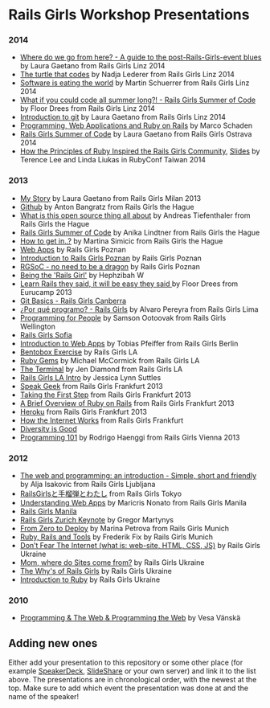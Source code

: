 # Rails Girls Workshop Presentations


### 2014

- [Where do we go from here? - A guide to the post-Rails-Girls-event blues](https://speakerdeck.com/alicetragedy/where-do-we-go-from-here) by Laura Gaetano from Rails Girls Linz 2014
- [The turtle that codes](https://speakerdeck.com/nlederer/the-turtle-that-codes) by Nadja Lederer from Rails Girls Linz 2014
- [Software is eating the world](https://speakerdeck.com/msch/railsgirls-linz-lightning-talk) by Martin Schuerrer from Rails Girls Linz 2014
- [What if you could code all summer long?! - Rails Girls Summer of Code](https://speakerdeck.com/floord/rails-girl-all-summer-long) by Floor Drees from Rails Girls Linz 2014
- [Introduction to git](https://speakerdeck.com/alicetragedy/introduction-to-git-revisited) by Laura Gaetano from Rails Girls Linz 2014
- [Programming, Web Applications and Ruby on Rails](http://de.slideshare.net/DonSchado/rails-girls-programming-web-applications-and-ruby-on-rails) by Marco Schaden
- [Rails Girls Summer of Code](https://speakerdeck.com/alicetragedy/rails-girls-summer-of-code) by Laura Gaetano from Rails Girls Ostrava 2014
- [How the Principles of Ruby Inspired the Rails Girls Community](https://www.youtube.com/watch?list=WL&feature=player_detailpage&v=9voOUTuAlQI), [Slides](https://speakerdeck.com/hone/how-the-principles-of-ruby-inspired-the-rails-girls-community) by Terence Lee and Linda Liukas in RubyConf Taiwan 2014


### 2013

- [My Story](https://speakerdeck.com/alicetragedy/railsgirls-milan-2013) by Laura Gaetano from Rails Girls Milan 2013
- [Github](slides/anton-github.html) by Anton Bangratz from Rails Girls the Hague
- [What is this open source thing all about](slides/andreas-opensource.html) by Andreas Tiefenthaler from Rails Girls the Hague
- [Rails Girls Summer of Code](slides/anika-rgsoc.pdf) by Anika Lindtner from Rails Girls the Hague
- [How to get in..?](http://prezi.com/vlkcx9gdmnf0/how-to-get-in) by Martina Simicic from Rails Girls the Hague
- [Web Apps](https://speakerdeck.com/rgpoz33/rgsoc-no-need-to-be-a-dragon) by Rails Girls Poznan
- [Introduction to Rails Girls Poznan](https://speakerdeck.com/rgpoz33/introduction-to-rails-girls-poznan) by Rails Girls Poznan
- [RGSoC - no need to be a dragon](https://speakerdeck.com/rgpoz33/rgsoc-no-need-to-be-a-dragon) by Rails Girls Poznan
- [Being the 'Rails Girl'](http://slid.es/hephzibahwatharkar/being-the-rails-girl) by Hephzibah W
- [Learn Rails they said, it will be easy they said ](https://speakerdeck.com/floord/rails-girls-eurucamp) by Floor Drees from Eurucamp 2013
- [Git Basics - Rails Girls Canberra](http://ihacked.it/2013/08/09/basic-intro-to-git)
- [¿Por qué programo? - Rails Girls](https://speakerdeck.com/yaraher/por-que-programo-rails-girls-2) by Alvaro Pereyra from Rails Girls Lima
- [Programming for People](https://speakerdeck.com/ootoovak/programming-for-people) by Samson Ootoovak from Rails Girls Wellington
- [Rails Girls Sofia](https://speakerdeck.com/mitio/rails-girls-sofia-31-may-1-june)
- [Introduction to Web Apps](https://speakerdeck.com/pragtob/web-application-intro-for-railsgirls-berlin-may-2013) by Tobias Pfeiffer from Rails Girls Berlin
- [Bentobox Exercise](https://speakerdeck.com/railsgirlsla/bentobox-exercise) by Rails Girls LA
- [Ruby Gems](https://speakerdeck.com/railsgirlsla/ruby-gems-by-michael-mccormick) by Michael McCormick from Rails Girls LA
- [The Terminal](https://speakerdeck.com/railsgirlsla/the-terminal-by-jen-diamond) by Jen Diamond from Rails Girls LA
- [Rails Girls LA Intro](https://speakerdeck.com/railsgirlsla/rails-girls-la-intro-by-jessica-lynn-suttles) by Jessica Lynn Suttles
- [Speak Geek](https://speakerdeck.com/railsgirlsfrankfurt/speak-geek) from Rails Girls Frankfurt 2013
- [Taking the First Step](https://speakerdeck.com/railsgirlsfrankfurt/taking-the-first-step) from Rails Girls Frankfurt 2013
- [A Brief Overview of Ruby on Rails](https://speakerdeck.com/railsgirlsfrankfurt/a-brief-overview-of-ruby-on-rails) from Rails Girls Frankfurt 2013
- [Heroku](https://speakerdeck.com/railsgirlsfrankfurt/heroku) from Rails Girls Frankfurt 2013
- [How the Internet Works](https://speakerdeck.com/railsgirlsfrankfurt/how-the-internet-works) from Rails Girls Frankfurt
- [Diversity is Good](https://speakerdeck.com/yotii23/diversity-is-good-railsgirls-tokyofalsequ-rizu-mito-sositeanatagaitukade-rarerumofalse)
- [Programming 101](https://speakerdeck.com/therod/programming-101) by Rodrigo Haenggi from Rails Girls Vienna 2013

### 2012

- [The web and programming: an introduction - Simple, short and friendly](http://www.slideshare.net/ialja/the-web-and-programming-an-introduction-simple-short-and-friendly) by Alja Isakovic from Rails Girls Ljubljana
- [RailsGirlsと手榴弾とわたし](https://speakerdeck.com/yotii23/railsgirlstoshou-liu-dan-towatasi) from Rails Girls Tokyo
- [Understanding Web Apps](http://maricrisnonato.com/presentations/understanding-web-apps.html) by Maricris Nonato from Rails Girls Manila
- [Rails Girls Manila](https://speakerdeck.com/katgironpe/rails-girls-manila)
- [Rails Girls Zurich Keynote](https://speakerdeck.com/gr2m/rails-girls-zurich-keynote) by Gregor Martynys
- [From Zero to Deploy](https://speakerdeck.com/railsgirls_muc/marina-petrova) by Marina Petrova from Rails Girls Munich
- [Ruby, Rails and Tools](https://speakerdeck.com/railsgirls_muc/ruby-rails-and-tools-by-frederik-fix) by Frederik Fix by Rails Girls Munich
- [Don’t Fear The Internet (what is: web-site, HTML, CSS, JS)](http://dont-fear-internet.herokuapp.com) by Rails Girls Ukraine
- [Mom, where do Sites come from?](https://speakerdeck.com/rg_ukraine/railsgirls) by Rails Girls Ukraine
- [The Why's of Rails Girls](https://speakerdeck.com/rg_ukraine/rg-intro-dp) by Rails Girls Ukraine
- [Introduction to Ruby](https://speakerdeck.com/rg_ukraine/introduv) by Rails Girls Ukraine

### 2010
- [Programming & The Web & Programming the Web](http://www.slideshare.net/vesan/programming-the-web-programming-the-web) by Vesa Vänskä

## Adding new ones

Either add your presentation to this repository or some other place (for example [SpeakerDeck](https://speakerdeck.com/), [SlideShare](http://www.slideshare.net/) or your own server) and link it to the list above. The presentations are in chronological order, with the newest at the top. Make sure to add which event the presentation was done at and the name of the speaker! 
